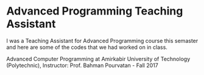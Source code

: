 # Advanced Programming Teaching Assistant

I was a Teaching Assistant for Advanced Programming course this semaster and here are some of the codes that we had worked on in class.

Advanced Computer Programming  at Amirkabir University of Technology (Polytechnic), Instructor: Prof. Bahman Pourvatan - Fall 2017
